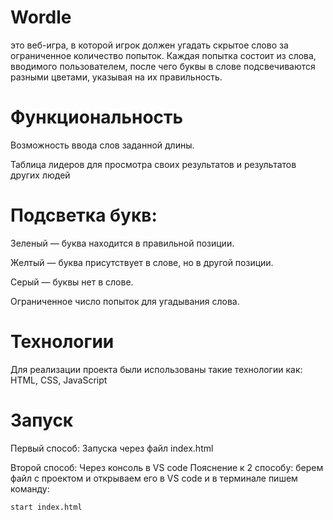 # Wordle 
это веб-игра, в которой игрок должен угадать скрытое слово за ограниченное количество попыток. Каждая попытка состоит из слова, вводимого пользователем, после чего буквы в слове подсвечиваются разными цветами, указывая на их правильность.

# Функциональность

Возможность ввода слов заданной длины.

Таблица лидеров для просмотра своих результатов и результатов других людей

# Подсветка букв:

Зеленый — буква находится в правильной позиции.

Желтый — буква присутствует в слове, но в другой позиции.

Серый — буквы нет в слове.

Ограниченное число попыток для угадывания слова.

# Технологии

Для реализации проекта были использованы такие технологии как:
HTML, CSS, JavaScript

# Запуск

Первый способ: Запуска через файл index.html

Второй способ: Через консоль в VS code
Пояснение к 2 способу: берем файл с проектом и открываем его в VS code и в терминале пишем команду:
```sh
start index.html
```
